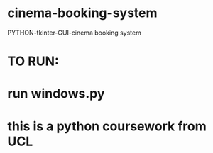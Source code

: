 # cinema-booking-system
PYTHON-tkinter-GUI-cinema booking system
# TO RUN:
# run windows.py

# this is a python coursework from UCL
